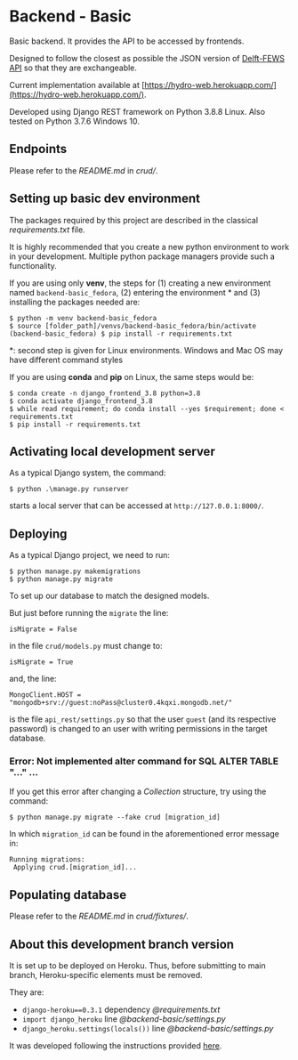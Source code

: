 # Backend - Basic

Basic backend. It provides the API to be accessed by frontends.

Designed to follow the closest as possible the JSON version of [Delft-FEWS API](https://publicwiki.deltares.nl/display/FEWSDOC/FEWS+PI+REST+Web+Service) so that they are exchangeable.

Current implementation available at [https://hydro-web.herokuapp.com/](https://hydro-web.herokuapp.com/).

Developed using Django REST framework on Python 3.8.8 Linux. Also tested on Python 3.7.6 Windows 10.

## Endpoints

Please refer to the *README.md* in *crud/*.

## Setting up basic dev environment

The packages required by this project are described in the classical *requirements.txt* file.

It is highly recommended that you create a new python environment to work in your development. Multiple python package managers provide such a functionality.

If you are using only **venv**, the steps for (1) creating a new environment named `backend-basic_fedora`, (2) entering the environment * and (3) installing the packages needed are:

    $ python -m venv backend-basic_fedora
	$ source [folder_path]/venvs/backend-basic_fedora/bin/activate
	(backend-basic_fedora) $ pip install -r requirements.txt

*: second step is given for Linux environments. Windows and Mac OS may have different command styles

If you are using **conda** and **pip** on Linux, the same steps would be:

    $ conda create -n django_frontend_3.8 python=3.8
    $ conda activate django_frontend_3.8
    $ while read requirement; do conda install --yes $requirement; done < requirements.txt
    $ pip install -r requirements.txt


## Activating local development server

As a typical Django system, the command:

    $ python .\manage.py runserver

starts a local server that can be accessed at ```http://127.0.0.1:8000/```.

## Deploying

As a typical Django project, we need to run:

	$ python manage.py makemigrations
	$ python manage.py migrate

To set up our database to match the designed models.

But just before running the `migrate` the line:

	isMigrate = False

in the file `crud/models.py` must change to:

	isMigrate = True

and, the line:

	MongoClient.HOST = "mongodb+srv://guest:noPass@cluster0.4kqxi.mongodb.net/"

is the file `api_rest/settings.py` so that the user `guest` (and its respective password) is changed to an user with writing permissions in the target database.

### Error: Not implemented alter command for SQL ALTER TABLE "..." ...

If you get this error after changing a *Collection* structure, try using the command:

    $ python manage.py migrate --fake crud [migration_id]

In which ```migration_id``` can be found in the aforementioned error message in:

    Running migrations:
     Applying crud.[migration_id]...


## Populating database

Please refer to the *README.md* in *crud/fixtures/*.


## About this development branch version

It is set up to be deployed on Heroku. Thus, before submitting to main branch, Heroku-specific elements must be removed.

They are:

- `django-heroku==0.3.1` dependency *@requirements.txt*
- `import django_heroku` line *@backend-basic/settings.py*
- `django_heroku.settings(locals())` line *@backend-basic/settings.py*

It was developed following the instructions provided [here](https://bezkoder.com/django-mongodb-crud-rest-framework/).
